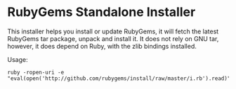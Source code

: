 RubyGems Standalone Installer
=============================

This installer helps you install or update RubyGems, it will fetch the latest
RubyGems tar package, unpack and install it. It does not rely on GNU tar,
however, it does depend on Ruby, with the zlib bindings installed.

Usage:

    ruby -ropen-uri -e "eval(open('http://github.com/rubygems/install/raw/master/i.rb').read)"
